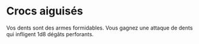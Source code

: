 # Crocs aiguisés

<p><span id="ctl00_MainContent_DetailedOutput">Vos dents sont des armes formidables. Vous gagnez une attaque de dents qui infligent 1d8 dégâts perforants.&nbsp;</span></p>